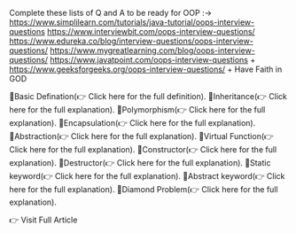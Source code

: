 Complete these lists of Q and A to be ready for OOP :-> 
      https://www.simplilearn.com/tutorials/java-tutorial/oops-interview-questions
      https://www.interviewbit.com/oops-interview-questions/
      https://www.edureka.co/blog/interview-questions/oops-interview-questions/
      https://www.mygreatlearning.com/blog/oops-interview-questions/
      https://www.javatpoint.com/oops-interview-questions  +
      https://www.geeksforgeeks.org/oops-interview-questions/ + Have Faith in GOD

🔹Basic Defination(👉 Click here for the full definition).
🔹Inheritance(👉 Click here for the full explanation).
🔹Polymorphism(👉 Click here for the full explanation).
🔹Encapsulation(👉 Click here for the full explanation).
🔹Abstraction(👉 Click here for the full explanation).
🔹Virtual Function(👉 Click here for the full explanation).
🔹Constructor(👉 Click here for the full explanation).
🔹Destructor(👉 Click here for the full explanation).
🔹Static keyword(👉 Click here for the full explanation).
🔹Abstract keyword(👉 Click here for the full explanation).
🔹Diamond Problem(👉 Click here for the full explanation).

👉 Visit Full Article
